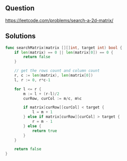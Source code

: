 ## Question

https://leetcode.com/problems/search-a-2d-matrix/

## Solutions

```go
func searchMatrix(matrix [][]int, target int) bool {
	if len(matrix) == 0 || len(matrix[0]) == 0 {
		return false
	}

	// get the rows count and column count
	r, c := len(matrix), len(matrix[0])
	l, r := 0, r*c-1

	for l <= r {
		m := l + (r-l)/2
		curRow, curCol := m/c, m%c

		if matrix[curRow][curCol] < target {
			l = m + 1
		} else if matrix[curRow][curCol] > target {
			r = m - 1
		} else {
			return true
		}
	}

	return false
}
```
